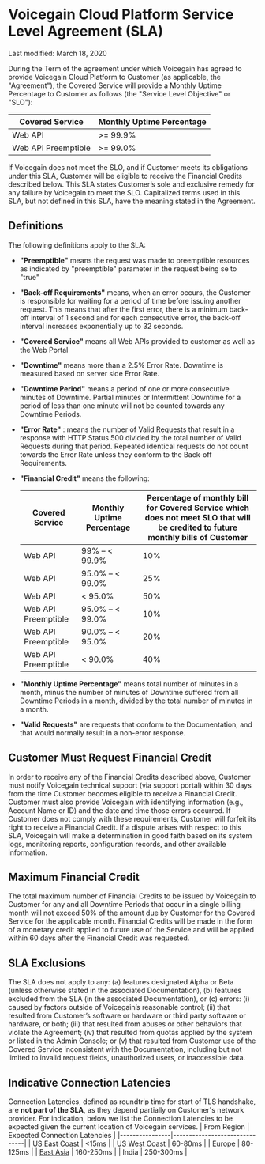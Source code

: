 # Voicegain Cloud Platform Service Level Agreement (SLA)
Last modified: March 18, 2020 

During the Term of the agreement under which Voicegain has agreed to provide Voicegain Cloud Platform to Customer (as applicable, the "Agreement"), the Covered Service will provide a Monthly Uptime Percentage to Customer as follows (the "Service Level Objective" or "SLO"):

| Covered Service      | Monthly Uptime Percentage |
|----------------------|---------------------------|
| Web API              | >= 99.9%                  |
| Web API Preemptible | >= 99.0%                  |

If Voicegain does not meet the SLO, and if Customer meets its obligations under this SLA, Customer will be eligible to receive the Financial Credits described below. This SLA states Customer’s sole and exclusive remedy for any failure by Voicegain to meet the SLO. Capitalized terms used in this SLA, but not defined in this SLA, have the meaning stated in the Agreement. 

## Definitions
The following definitions apply to the SLA:

* **"Preemptible"** means the request was made to preemptible resources as indicated by "preemptible" parameter in the request being se to "true"
* **"Back-off Requirements"** means, when an error occurs, the Customer is responsible for waiting for a period of time before issuing another request. This means that after the first error, there is a minimum back-off interval of 1 second and for each consecutive error, the back-off interval increases exponentially up to 32 seconds.

* **"Covered Service"** means all Web APIs provided to customer as well as the Web Portal

* **"Downtime"** means more than a 2.5% Error Rate. Downtime is measured based on server side Error Rate.

* **"Downtime Period"** means a period of one or more consecutive minutes of Downtime. Partial minutes or Intermittent Downtime for a period of less than one minute will not be counted towards any Downtime Periods.

* **"Error Rate"** : means the number of Valid Requests that result in a response with HTTP Status 500 divided by the total number of Valid Requests during that period. Repeated identical requests do not count towards the Error Rate unless they conform to the Back-off Requirements. 

* **"Financial Credit"** means the following:

  |Covered Service     |Monthly Uptime Percentage	|Percentage of monthly bill for Covered Service which does not meet SLO that will be credited to future monthly bills of Customer|
  |--------------------|---------------------------|---------------------------------------|
  |Web API             |99% – < 99.9%	 |10% |
  |Web API             |95.0% – < 99.0%  |25% |
  |Web API             |< 95.0%	         |50% |
  |Web API Preemptible|95.0% – < 99.0%  |10% |
  |Web API Preemptible|90.0% – < 95.0%  |20% |
  |Web API Preemptible|< 90.0%	         |40% |

* **"Monthly Uptime Percentage"** means total number of minutes in a month, minus the number of minutes of Downtime suffered from all Downtime Periods in a month, divided by the total number of minutes in a month.

* **"Valid Requests"** are requests that conform to the Documentation, and that would normally result in a non-error response.

## Customer Must Request Financial Credit
In order to receive any of the Financial Credits described above, Customer must notify Voicegain technical support (via support portal) within 30 days from the time Customer becomes eligible to receive a Financial Credit. Customer must also provide Voicegain with identifying information (e.g., Account Name or ID) and the date and time those errors occurred. If Customer does not comply with these requirements, Customer will forfeit its right to receive a Financial Credit. If a dispute arises with respect to this SLA, Voicegain will make a determination in good faith based on its system logs, monitoring reports, configuration records, and other available information.

## Maximum Financial Credit
The total maximum number of Financial Credits to be issued by Voicegain to Customer for any and all Downtime Periods that occur in a single billing month will not exceed 50% of the amount due by Customer for the Covered Service for the applicable month.  Financial Credits will be made in the form of a monetary credit applied to future use of the Service and will be applied within 60 days after the Financial Credit was requested.

## SLA Exclusions
The SLA does not apply to any: (a) features designated Alpha or Beta (unless otherwise stated in the associated Documentation), (b) features excluded from the SLA (in the associated Documentation), or (c) errors: (i) caused by factors outside of Voicegain’s reasonable control; (ii) that resulted from Customer’s software or hardware or third party software or hardware, or both; (iii) that resulted from abuses or other behaviors that violate the Agreement; (iv) that resulted from quotas applied by the system or listed in the Admin Console; or (v) that resulted from Customer use of the Covered Service inconsistent with the Documentation, including but not limited to invalid request fields, unauthorized users, or inaccessible data.

## Indicative Connection Latencies
Connection Latencies, defined as roundtrip time for start of TLS handshake, are **not part of the SLA**, as they depend partially on Customer's network provider.
For indication, below we list the Connection Latencies to be expected given the current location of Voicegain services.
| From Region    | Expected Connection Latencies |
|----------------|-------------------------------|
| [US East Coast](https://updown.io/xa7t)  | <15ms                         |
| [US West Coast](https://updown.io/xa7t)  | 60-80ms                       |
| [Europe](https://updown.io/onvf)         | 80-125ms                      |
| [East Asia](https://updown.io/ntbh)      | 160-250ms                     |
| India          | 250-300ms                     |
